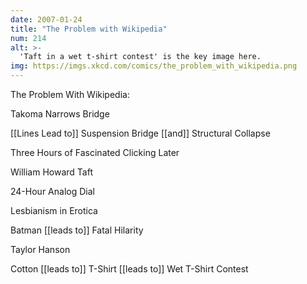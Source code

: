```yaml
---
date: 2007-01-24
title: "The Problem with Wikipedia"
num: 214
alt: >-
  'Taft in a wet t-shirt contest' is the key image here.
img: https://imgs.xkcd.com/comics/the_problem_with_wikipedia.png
---
```

The Problem With Wikipedia:

Takoma Narrows Bridge

[[Lines Lead to]] Suspension Bridge [[and]] Structural Collapse

Three Hours of Fascinated Clicking Later

William Howard Taft

24-Hour Analog Dial

Lesbianism in Erotica

Batman [[leads to]] Fatal Hilarity

Taylor Hanson

Cotton [[leads to]] T-Shirt [[leads to]] Wet T-Shirt Contest

